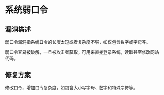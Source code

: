 # 系统弱口令

## 漏洞描述
弱口令漏洞指系统口令的长度太短或者复杂度不够，如仅包含数字或字母等。

弱口令容易被破解，一旦被攻击者获取，可用来直接登录系统，读取甚至修改网站代码。

## 修复方案
修改口令，增加口令复杂度，如包含大小写字母、数字和特殊字符等。